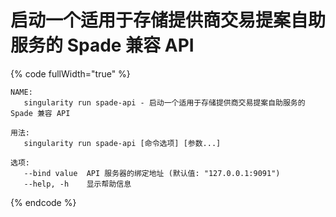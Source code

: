 # 启动一个适用于存储提供商交易提案自助服务的 Spade 兼容 API

{% code fullWidth="true" %}
```
NAME:
   singularity run spade-api - 启动一个适用于存储提供商交易提案自助服务的 Spade 兼容 API

用法:
   singularity run spade-api [命令选项] [参数...]

选项:
   --bind value  API 服务器的绑定地址 (默认值: "127.0.0.1:9091")
   --help, -h    显示帮助信息
```
{% endcode %}